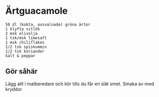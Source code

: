 # Ärtguacamole
```
50 dl (kokta, avsvalnade) gröna ärtor
1 klyfta vitlök
2 msk olivolja
1 tsk/msk limesaft
1 msk chiliflakes
1/2 tsk spiskummin
1/2 tsk koriander
Salt & peppar
```
## Gör såhär
Lägg allt i matberedare och kör tills du får en slät smet. Smaka av med kryddor
